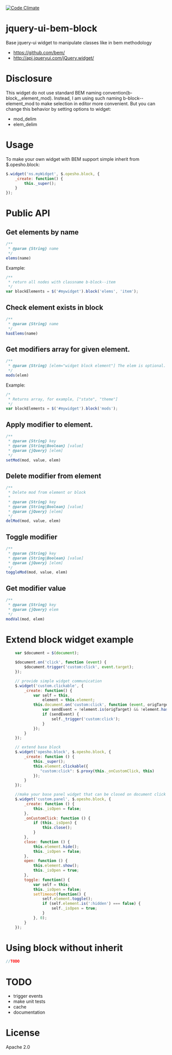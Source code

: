 [![Code Climate](https://codeclimate.com/github/hunterman/jquery-ui-bem-block.png)](https://codeclimate.com/github/hunterman/jquery-ui-bem-block)

jquery-ui-bem-block
===================
Base jquery-ui widget to manipulate classes like in bem methodology

 * https://github.com/bem/
 * http://api.jqueryui.com/jQuery.widget/

Disclosure
==========
This widget do not use standard BEM naming convention(b-block__element_mod). Instead, I am using such naming
b-block--element_mod to make selection in editor more convenient. But you can change this behavior by setting options to
widget:
 * mod_delim
 * elem_delim

Usage
=====
To make your own widget with BEM support simple inherit from $.opesho.block:

```javascript
$.widget('ns.myWidget', $.opesho.block, {
    _create: function() {
        this._super();
    }
});
```

Public API
==========

Get elements by name
--------------------
```javascript
/**
 * @param {String} name
 */
elems(name)
```

Example:

```javascript
/**
 * return all nodes with classname b-block--item
 */
var blockElements = $('#mywidget').block('elems', 'item');
```

Check element exists in block
-----------------------------
```javascript
/**
 * @param {String} name
 */
hasElems(name)
```


Get modifiers array for given element.
--------------------------------------
```javascript
/**
 * @param {String} [elem="widget block element"] The elem is optional.
 */
mods(elem)
```

Example:

```javascript
/*
 * Returns array, for example, ["state", "theme"]
 */
var blockElements = $('#mywidget').block('mods');
```

Apply modifier to element.
--------------------------
```javascript
/**
 * @param {String} key
 * @param {String|Boolean} [value]
 * @param {jQuery} [elem]
 */
setMod(mod, value, elem)
```

Delete modifier from element
----------------------------
```javascript
/**
 * Delete mod from element or block
 *
 * @param {String} key
 * @param {String|Boolean} [value]
 * @param {jQuery} [elem]
 */
delMod(mod, value, elem)
```

Toggle modifier
---------------
```javascript
/**
 * @param {String} key
 * @param {String|Boolean} [value]
 * @param {jQuery} [elem]
 */
toggleMod(mod, value, elem)
```

Get modifier value
------------------
```javascript
/**
 * @param {String} key
 * @param {jQuery} elem
 */
modVal(mod, elem)
```


Extend block widget example
===========================

```javascript
    var $document = $(document);

    $document.on('click', function (event) {
        $document.trigger('custom:click', event.target);
    });

    // provide simple widget communication
    $.widget('custom.clickable', {
        _create: function() {
            var self = this,
                element = this.element;
            this.document.on('custom:click', function (event, origTarget) {
                var sendEvent = !element.is(origTarget) && !element.has(origTarget).length;
                if (sendEvent) {
                    self._trigger('custom:click');
                }
            });
        }
    });
```


```javascript
    // extend base block
    $.widget('opesho.block', $.opesho.block, {
        _create: function () {
            this._super();
            this.element.clickable({
               "custom:click": $.proxy(this._onCustomClick, this)
            });
        }
    });
```

```javascript
    //make your base panel widget that can be closed on document click or another widget click
    $.widget('custom.panel', $.opesho.block, {
        _create: function () {
            this._isOpen = false;
        },
        _onCustomClick: function () {
            if (this._isOpen) {
                this.close();
            }
        },
        close: function () {
            this.element.hide();
            this._isOpen = false;
        },
        open: function () {
            this.element.show();
            this._isOpen = true;
        },
        toggle: function() {
            var self = this;
            this._isOpen = false;
            setTimeout(function() {
                self.element.toggle();
                if (self.element.is(':hidden') === false) {
                    self._isOpen = true;
                }
            }, 0);
        }
    });
```

Using block without inherit
===========================

```javascript
//TODO
```


 
TODO
====

 * trigger events
 * make unit tests
 * cache
 * documentation

License
=======
Apache 2.0
